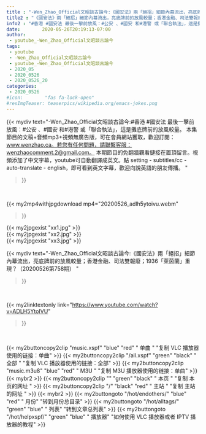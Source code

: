 ```yaml
---
title : "-Wen_Zhao_Official文昭談古論今:《國安法》兩「絕招」細節內幕流出，亮底牌前的放風較量；香港金融、司法雙報廢；1936「萊茵蘭」重現？（20200526第758期） "
title2 : "《國安法》兩「絕招」細節內幕流出，亮底牌前的放風較量；香港金融、司法雙報廢；1936「萊茵蘭」重現？（20200526第758期） "
info2 : "#香港 #國安法 最後一擊前放風：#公安 、#國安 和#港警 或「聯合執法」，這是攤底牌前的放風較量。 本集節目的文稿+音頻mp3+視頻無廣告版，可在會員網站獲取，歡迎訂閱：www.wenzhao.ca。若您有任何問題，請聯繫客服：wenzhaocomment.2@gmail.com。 本期節目的免翻牆觀看鏈接在置頂留言。視頻添加了中文字幕，youtube可自動翻譯成英文。點 setting - subtitles/cc - auto-translate - english，即可看到英文字幕，歡迎向說英語的朋友傳播。 "
date:        2020-05-26T20:19:13-07:00
author:
 - youtube_-Wen_Zhao_Official文昭談古論今
tags:
 - youtube
 - -Wen_Zhao_Official文昭談古論今
 - youtube_-Wen_Zhao_Official文昭談古論今
 - 2020_05
 - 2020_0526
 - 2020_0526_20
categories:
 - 2020_0526
#icon:        "fas fa-lock-open"
#resImgTeaser: teaserpics/wikipedia.org/emacs-jokes.png
---
```


{{< mydiv text="-Wen_Zhao_Official文昭談古論今:#香港 #國安法 最後一擊前放風：#公安 、#國安 和#港警 或「聯合執法」，這是攤底牌前的放風較量。 本集節目的文稿+音頻mp3+視頻無廣告版，可在會員網站獲取，歡迎訂閱：www.wenzhao.ca。若您有任何問題，請聯繫客服：wenzhaocomment.2@gmail.com。 本期節目的免翻牆觀看鏈接在置頂留言。視頻添加了中文字幕，youtube可自動翻譯成英文。點 setting - subtitles/cc - auto-translate - english，即可看到英文字幕，歡迎向說英語的朋友傳播。 "
>}}
<br>


{{< my2mp4withjpgdownload mp4="20200526_adlh5ytoivu.webm"
>}}

{{< my2jpgexist "xx1.jpg" >}}<br>
{{< my2jpgexist "xx2.jpg" >}}<br>
{{< my2jpgexist "xx3.jpg" >}}<br>



{{< mydiv text="-Wen_Zhao_Official文昭談古論今:《國安法》兩「絕招」細節內幕流出，亮底牌前的放風較量；香港金融、司法雙報廢；1936「萊茵蘭」重現？（20200526第758期） "
>}}
<br>

{{< my2linktextonly link="https://www.youtube.com/watch?v=ADLH5YtoIVU"
>}}


<br>

{{< my2buttoncopy2clip "music.xspf"        "blue"   "red"    " 单曲 "  "复制 VLC 播放器使用的链接：单曲" >}} {{< my2buttoncopy2clip "/all.xspf"         "green"  "black"  " 全部 "  "复制 VLC 播放器使用的链接：全部" >}} {{< my2buttoncopy2clip "music.m3u8"        "blue"   "red"    " M3U  "    "复制 M3U 播放器使用的链接：单曲" >}} {{< mybr2 >}} {{< my2buttoncopy2clip ""                  "green"  "black"  " 本页 "    "复制 本页的网址 " >}} {{< my2buttoncopy2clip "/"                 "black"  "red"    " 主站 "    "复制 主站的网址 " >}} {{< mybr2 >}} {{< my2buttongoto      "/hot/endothers/"   "blue"   "red"    " 月份"   "转到月份总目录" >}} {{< my2buttongoto      "/hot/alltags/"     "green"  "blue"   " 列表"   "转到文章总列表" >}} {{< my2buttongoto      "/hot/helpxspf/"    "green"  "blue"   " 播放器" "如何使用 VLC 播放器或者 IPTV 播放器的教程" >}} 
